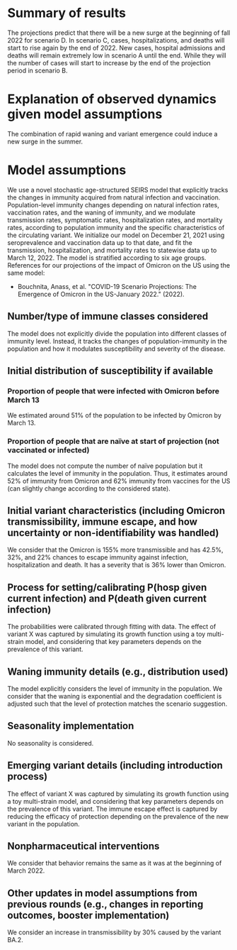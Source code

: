 # Summary of results
The projections predict that there will be a new surge at the beginning of fall 2022 for scenario D. In scenario C, cases, hospitalizations, and deaths will start to rise again by the end of 2022. New cases, hospital admissions and deaths will remain extremely low in scenario A until the end. While they will the number of cases will start to increase by the end of the projection period in scenario B. 

 
# Explanation of observed dynamics given model assumptions
The combination of rapid waning and variant emergence could induce a new surge in the summer.

# Model assumptions
We use a novel stochastic age-structured SEIRS model that explicitly tracks the changes in immunity acquired from natural infection and vaccination. Population-level immunity changes depending on natural infection rates, vaccination rates, and the waning of immunity, and we modulate  transmission rates, symptomatic rates, hospitalization rates, and mortality rates, according to population immunity and the specific characteristics of the circulating variant. We initialize our model on December 21, 2021 using seroprevalence and vaccination data up to that date, and fit the transmission, hospitalization, and mortality rates to statewise data up to March 12, 2022.
The model is stratified according to six age groups.
References for our projections of the impact of Omicron on the US using the same model:
- Bouchnita, Anass, et al. "COVID-19 Scenario Projections: The Emergence of Omicron in the US-January 2022." (2022).

## Number/type of immune classes considered
The model does not explicitly divide the population into different classes of immunity level. Instead, it tracks the changes of population-immunity in the population and how it modulates susceptibility and severity of the disease.

## Initial distribution of susceptibility if available
### Proportion of people that were infected with Omicron before March 13
We estimated around 51% of the population to be infected by Omicron by March 13.

### Proportion of people that are naïve at start of projection (not vaccinated or infected)
The model does not compute the number of naïve population but it calculates the level of immunity in the population. Thus, it estimates around 52% of immunity from Omicron and 62% immunity from vaccines for the US (can slightly change according to the considered state).


## Initial variant characteristics (including Omicron transmissibility, immune escape, and how uncertainty or non-identifiability was handled) 
We consider that the Omicron is 155% more transmissible and has 42.5%, 32%, and 22% chances to escape immunity against infection, hospitalization and death. It has a severity that is 36% lower than Omicron.

## Process for setting/calibrating P(hosp given current infection) and P(death given current infection)
The probabilities were calibrated through fitting with data. The effect of variant X was captured by simulating its growth function using a toy multi-strain model, and considering that key parameters depends on the prevalence of this variant.

## Waning immunity details (e.g., distribution used)
The model explicitly considers the level of immunity in the population. We consider that the waning is exponential and the degradation coefficient is adjusted such that the level of protection matches the scenario suggestion.

## Seasonality implementation
No seasonality is considered. 

## Emerging variant details (including introduction process)
The effect of variant X was captured by simulating its growth function using a toy multi-strain model, and considering that key parameters depends on the prevalence of this variant. The immune escape effect is captured by reducing the efficacy of protection depending on the prevalence of the new variant in the population.

## Nonpharmaceutical interventions 
We consider that behavior remains the same as it was at the beginning of March 2022.

## Other updates in model assumptions from previous rounds (e.g., changes in reporting outcomes, booster implementation)
We consider an increase in transmissibility by 30% caused by the variant BA.2.



